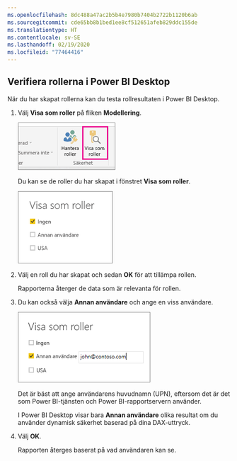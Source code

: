 ```yaml
---
ms.openlocfilehash: 8dc488a47ac2b5b4e7980b7404b2722b1120b6ab
ms.sourcegitcommit: cde65bb8b1bed1ee8cf512651afeb829ddc155de
ms.translationtype: HT
ms.contentlocale: sv-SE
ms.lasthandoff: 02/19/2020
ms.locfileid: "77464416"
---
```

## <a name="validate-the-roles-within-power-bi-desktop"></a>Verifiera rollerna i Power BI Desktop
När du har skapat rollerna kan du testa rollresultaten i Power BI Desktop.

1. Välj **Visa som roller** på fliken **Modellering**. 

    ![Välj Visa som roller](./media/rls-desktop-view-as-roles/powerbi-desktop-rls-view-as-roles.png)

    Du kan se de roller du har skapat i fönstret **Visa som roller**.

    ![Fönstret Visa som roller](./media/rls-desktop-view-as-roles/powerbi-desktop-rls-view-as-roles-dialog.png)

3. Välj en roll du har skapat och sedan **OK** för att tillämpa rollen. 

   Rapporterna återger de data som är relevanta för rollen.

4. Du kan också välja **Annan användare** och ange en viss användare. 

    ![Välj Annan användare](./media/rls-desktop-view-as-roles/powerbi-desktop-rls-other-user.png)

   Det är bäst att ange användarens huvudnamn (UPN), eftersom det är det som Power BI-tjänsten och Power BI-rapportservern använder.

   I Power BI Desktop visar bara **Annan användare** olika resultat om du använder dynamisk säkerhet baserad på dina DAX-uttryck. 

5. Välj **OK**. 

   Rapporten återges baserat på vad användaren kan se.



